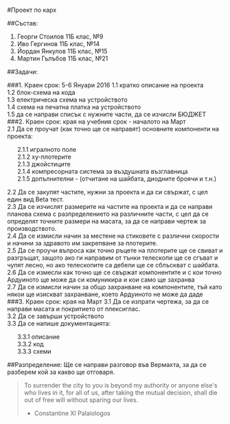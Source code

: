 #Проект по карх

##Състав:
1. Георги Стоилов 11Б клас, №9
2. Иво Гергинов 11Б клас, №14
3. Йордан Янкулов 11Б клас, №15
4. Мартин Гълъбов 11Б клас, №21


##Задачи:

###1. Краен срок: 5-6 Януари 2016
  1.1 кратко описание на проекта<br/>
  1.2 блок-схема на кода<br/>
  1.3 електрическа схема на устройството<br/>
  1.4 схема на печатна платка на устройството<br/>
  1.5 да се направи списък с нужните части, да се изчисли БЮДЖЕТ<br/>
###2. Краен срок: края на учебния срок - началото на Март<br/>
  2.1 Да се проучат (как точно ще се направят) основните компоненти на проекта:<br/>
    <ul>2.1.1 игралното поле<br/>
    2.1.2 ху-плотерите<br/>
    2.1.3 джойстиците<br/>
    2.1.4 компресорната система за въздушната възглавница<br/>
    2.1.5 допълнителни - (отчитане на шайбата, диодните броячи и т.н.)<br/>
    </ul>
  2.2 Да се закупят частите, нужни за проекта и да си свържат, с цел един вид Beta тест.<br/>
  2.3 Да се изчислят размерите на частите на проекта и да се направи планова схема с разпределението на различните части, с цел да се определят точните размери на масата, за да се направи чертеж за производството.<br/>
  2.4 Да се измисли начин за местене на стиковете с различни скорости и начини за здравото им закрепване за плотерите.<br/>
  2.5 Да се проучи въпроса как точно ръцете на плотерите ще се свиват и разгръщат, защото ако ги направим от тънки телескопи ще се сгъват и чупят лесно, но ако телескопите са дебели ще се сблъскват с шайбата.<br/>
  2.6 Да се измесли как точно ще се свържат компонентите и с кои точно Ардуиното ще може да си комуникира и кои само ще захранва<br/>
  2.7 Да се измисли начин за общо захранване на компонентите, тъй като някои ще изискват захранване, което Ардуиното не може да даде<br/>
###3. Краен срок: края на Март
  3.1 Да се изпрати чертежа, за да се направи масата и покритието от плексиглас.<br/>
  3.2 Да се завърши устройството<br/>
  3.3 Да се напише документацията:<br/>
    <ul>3.3.1 описание<br/>
    3.3.2 код<br/>
    3.3.3 схеми<br/></ul>
  
##Разпределение:
  Ще се направи разговор във Вермахта, за да се разберем кой за какво ще отговаря.


>To surrender the city to you is beyond my authority or anyone else's who lives in it, for all of us, after taking the mutual decision, shall die out of free will without sparing our lives.
> - Constantine XI Palaiologos
